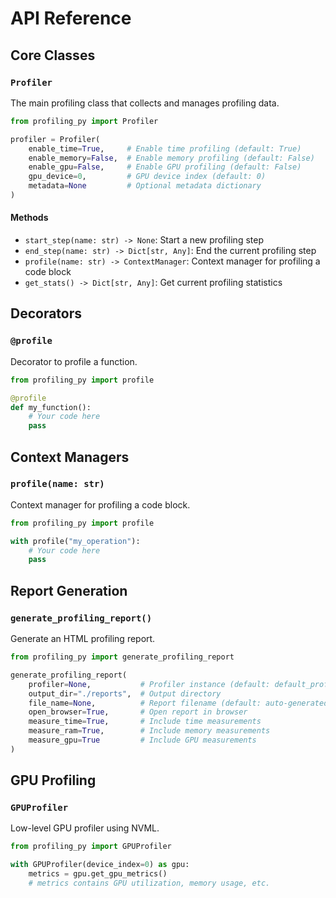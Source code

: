 # API Reference

## Core Classes

### `Profiler`

The main profiling class that collects and manages profiling data.

```python
from profiling_py import Profiler

profiler = Profiler(
    enable_time=True,     # Enable time profiling (default: True)
    enable_memory=False,  # Enable memory profiling (default: False)
    enable_gpu=False,     # Enable GPU profiling (default: False)
    gpu_device=0,         # GPU device index (default: 0)
    metadata=None         # Optional metadata dictionary
)
```

#### Methods

- `start_step(name: str) -> None`: Start a new profiling step
- `end_step(name: str) -> Dict[str, Any]`: End the current profiling step
- `profile(name: str) -> ContextManager`: Context manager for profiling a code block
- `get_stats() -> Dict[str, Any]`: Get current profiling statistics

## Decorators

### `@profile`

Decorator to profile a function.

```python
from profiling_py import profile

@profile
def my_function():
    # Your code here
    pass
```

## Context Managers

### `profile(name: str)`

Context manager for profiling a code block.

```python
from profiling_py import profile

with profile("my_operation"):
    # Your code here
    pass
```

## Report Generation

### `generate_profiling_report()`

Generate an HTML profiling report.

```python
from profiling_py import generate_profiling_report

generate_profiling_report(
    profiler=None,           # Profiler instance (default: default_profiler)
    output_dir="./reports",  # Output directory
    file_name=None,          # Report filename (default: auto-generated)
    open_browser=True,       # Open report in browser
    measure_time=True,       # Include time measurements
    measure_ram=True,        # Include memory measurements
    measure_gpu=True         # Include GPU measurements
)
```

## GPU Profiling

### `GPUProfiler`

Low-level GPU profiler using NVML.

```python
from profiling_py import GPUProfiler

with GPUProfiler(device_index=0) as gpu:
    metrics = gpu.get_gpu_metrics()
    # metrics contains GPU utilization, memory usage, etc.
```
